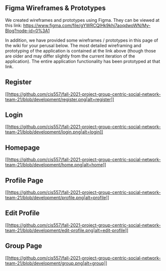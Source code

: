 ## Figma Wireframes & Prototypes

We created wireframes and prototypes using Figma. They can be viewed at this link:
https://www.figma.com/file/gYWRCQIHk9khj7aoqdwoWN/My-Blog?node-id=0%3A1 

In addition, we have provided some wireframes / prototypes in this page of the wiki for your perusal below. The most detailed wireframing and prototyping of the application is contained at the link above (though those are older and may differ slightly from the current iteration of the application). The entire application functionality has been prototyped at that link.

## Register

[[https://github.com/cis557/fall-2021-project-group-centric-social-network-team-21/blob/development/register.png|alt=register]]

## Login

[[https://github.com/cis557/fall-2021-project-group-centric-social-network-team-21/blob/development/login.png|alt=login]]

## Homepage

[[https://github.com/cis557/fall-2021-project-group-centric-social-network-team-21/blob/development/home.png|alt=home]]

## Profile Page

[[https://github.com/cis557/fall-2021-project-group-centric-social-network-team-21/blob/development/profile.png|alt=profile]]

## Edit Profile

[[https://github.com/cis557/fall-2021-project-group-centric-social-network-team-21/blob/development/edit-profile.png|alt=edit-profile]]

## Group Page

[[https://github.com/cis557/fall-2021-project-group-centric-social-network-team-21/blob/development/group.png|alt=group]]